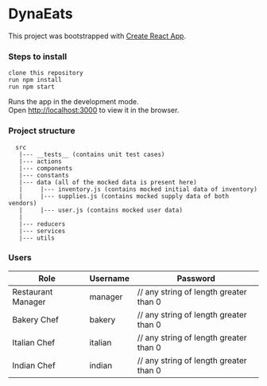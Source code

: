 # DynaEats

This project was bootstrapped with [Create React App](https://github.com/facebook/create-react-app).

### Steps to install
```
clone this repository
run npm install
run npm start
```
Runs the app in the development mode.<br />
Open [http://localhost:3000](http://localhost:3000) to view it in the browser.

### Project structure
```
  src
   |--- __tests__ (contains unit test cases)
   |--- actions
   |--- components
   |--- constants
   |--- data (all of the mocked data is present here)
   |     |--- inventory.js (contains mocked initial data of inventory)
   |     |--- supplies.js (contains mocked supply data of both vendors)
   |     |--- user.js (contains mocked user data)
   |
   |--- reducers
   |--- services
   |--- utils
```

### Users
| Role | Username  | Password  |
| ------- | --- | --- |
| Restaurant Manager | manager | // any string of length greater than 0 |
| Bakery Chef | bakery | // any string of length greater than 0 |
| Italian Chef | italian | // any string of length greater than 0 |
| Indian Chef | indian | // any string of length greater than 0 |
